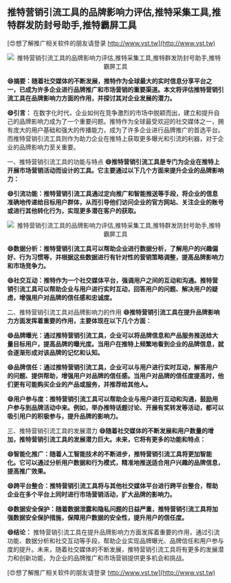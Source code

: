 ## **推特营销引流工具的品牌影响力评估,推特采集工具,推特群发防封号助手,推特霸屏工具**

[😍想了解推广相关软件的朋友请登录 http://www.vst.tw](http://www.vst.tw)

 <center><img src="https://vst.tw/MP4/tuiguang/png/3.png" alt="推特营销引流工具的品牌影响力评估,推特采集工具,推特群发防封号助手,推特霸屏工具"></center>

**😄摘要：随着社交媒体的不断发展，推特作为全球最大的实时信息分享平台之一，已成为许多企业进行品牌推广和市场营销的重要渠道。本文将评估推特营销引流工具在品牌影响力方面的作用，并探讨其对企业发展的潜力。**

**😄引言：**
在数字化时代，企业如何在竞争激烈的市场中脱颖而出，建立和提升自己的品牌影响力成为了一个重要问题。推特作为全球最受欢迎的社交媒体之一，拥有庞大的用户基础和强大的传播能力，成为了许多企业进行品牌推广的首选平台。而推特营销引流工具则作为助力企业在推特上获取更多曝光和引流的利器，对于企业的品牌影响力至关重要。

一、推特营销引流工具的功能与特点
**😄推特营销引流工具是专门为企业在推特上开展市场营销活动而设计的工具。它主要通过以下几个方面来提升企业的品牌影响力：**

**😄引流功能：推特营销引流工具通过定向推广和智能推送等手段，将企业的信息准确地传递给目标用户群体，从而引导他们访问企业的官方网站、关注企业的账号或进行其他转化行为，实现更多潜在客户的获取。**

 <center><img src="https://vst.tw/MP4/tuiguang/png/5.png" alt="推特营销引流工具的品牌影响力评估,推特采集工具,推特群发防封号助手,推特霸屏工具"></center>

**😄数据分析：推特营销引流工具可以帮助企业进行数据分析，了解用户的兴趣偏好、行为习惯等，并根据这些数据进行有针对性的营销策略调整，提高品牌影响力和市场竞争力。**

**😄社交互动：推特作为一个社交媒体平台，强调用户之间的互动和沟通。推特营销引流工具可以帮助企业与用户进行实时互动，回答用户的问题、解决用户的疑虑，增强用户对品牌的信任感和忠诚度。**

二、推特营销引流工具对品牌影响力的作用
**😄推特营销引流工具在提升品牌影响力方面发挥着重要的作用，主要体现在以下几个方面：**

**😄品牌曝光：通过推特营销引流工具，企业可以将品牌信息和产品服务推送给大量目标用户，提高品牌的曝光度。当用户在推特上频繁地看到企业的品牌信息，就会逐渐形成对该品牌的记忆和认知。**

**😄品牌信任：通过推特营销引流工具，企业可以与用户进行实时互动，解答用户的问题、提供帮助，增强用户对品牌的信任感。当用户对品牌的信任度提高时，他们更有可能购买企业的产品或服务，并推荐给其他人。**

**😄用户参与度：推特营销引流工具可以帮助企业与用户进行互动和沟通，鼓励用户参与到品牌活动中来。例如，举办推特话题讨论、开展有奖转发等活动，都可以吸引用户的积极参与，提升品牌的影响力。**

三、推特营销引流工具的发展潜力
**😄随着社交媒体的不断发展和用户数量的增加，推特营销引流工具的发展潜力巨大。未来，它将有更多的功能和特点：**

**😄智能化推广：随着人工智能技术的不断进步，推特营销引流工具将更加智能化。它可以通过分析用户数据和行为模式，精准地推送适合用户兴趣的品牌信息，提高推广效果。**

**😄跨平台整合：推特营销引流工具将与其他社交媒体平台进行跨平台整合，帮助企业在多个平台上同时进行市场营销活动，扩大品牌的影响力。**

**😄数据安全保护：随着数据泄露和隐私问题的日益严重，推特营销引流工具将加强数据安全保护措施，保障用户数据的安全性，提升用户的信任度。**

**😄结论：**
推特营销引流工具在提升品牌影响力方面发挥着重要的作用，通过引流功能、数据分析和社交互动等手段，帮助企业实现品牌曝光、品牌信任和用户参与度的提升。未来，随着社交媒体的不断发展，推特营销引流工具将有更多的发展潜力和创新功能，为企业的品牌推广和市场营销提供更多机会和挑战。

[😍想了解推广相关软件的朋友请登录 http://www.vst.tw](http://www.vst.tw)



